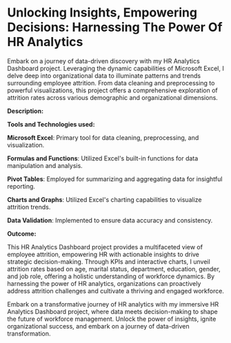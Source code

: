 # Unlocking Insights, Empowering Decisions: Harnessing The Power Of HR Analytics

Embark on a journey of data-driven discovery with my HR Analytics Dashboard project. Leveraging the dynamic capabilities of Microsoft Excel, I delve deep into organizational data to illuminate patterns and trends surrounding employee attrition. From data cleaning and preprocessing to powerful visualizations, this project offers a comprehensive exploration of attrition rates across various demographic and organizational dimensions.

**Description:**

**Tools and Technologies used:**

   **Microsoft Excel**: Primary tool for data cleaning, preprocessing, and visualization.

   **Formulas and Functions**: Utilized Excel's built-in functions for data manipulation and analysis.​

   **Pivot Tables**: Employed for summarizing and aggregating data for insightful reporting.​

   **Charts and Graphs**: Utilized Excel's charting capabilities to visualize attrition trends.​

   **Data Validation**: Implemented to ensure data accuracy and consistency.



**Outcome:**

This HR Analytics Dashboard project provides a multifaceted view of employee attrition, empowering HR with actionable insights to drive strategic decision-making. Through KPIs and interactive charts, I unveil attrition rates based on age, marital status, department, education, gender, and job role, offering a holistic understanding of workforce dynamics. By harnessing the power of HR analytics, organizations can proactively address attrition challenges and cultivate a thriving and engaged workforce.



Embark on a transformative journey of HR analytics with my immersive HR Analytics Dashboard project, where data meets decision-making to shape the future of workforce management. Unlock the power of insights, ignite organizational success, and embark on a journey of data-driven transformation.
